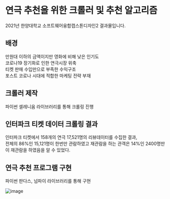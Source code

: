 # 연극 추천을 위한 크롤러 및 추천 알고리즘
2021년 한양대학교 소프트웨어융합캡스톤디자인2 결과물입니다.   

## 배경
만원대 이하의 금액이지만 영화에 비해 낮은 인기도   
코로나19 장기화로 인한 연극시장 위축   
티켓 판매 수입만으로 부족한 수익구조   
포스트 코로나 시대에 적합한 마케팅  전략 부재    


## 크롤러 제작
파이썬 셀레니움 라이브러리를 통해 크롤링 진행

## 인터파크 티켓 데이터 크롤링 결과 
인터파크 티켓에서 158개의 연극 17,521명의 리뷰데이터를 수집한 결과,   
전체의 86%인 15,121명이 한번만 관람하였고 재관람을 하는 관객은 14%인 2400명만이 재관람을 하였음을 알 수 있었다.   

## 연극 추천 프로그램 구현
파이썬 판다스, 넘파이 라이브러리를 통해 구현 

![image](https://user-images.githubusercontent.com/84513149/152640513-ac84bb3a-aa6f-46f5-ad51-8564fcbf3380.png)
